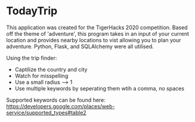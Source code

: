 <h1> TodayTrip </h1>

This application was created for the TigerHacks 2020 competition. Based off the theme of 'adventure', this program takes in an input of your current location and provides nearby locations to vist allowing you to plan your adventure. Python, Flask, and SQLAlchemy were all utilised.

Using the trip finder:
- Captilize the country and city
- Watch for misspelling
- Use a small radius --> 1
- Use multiple keywords by seperating them wtih a comma, no spaces

Supported keywords can be found here: https://developers.google.com/places/web-service/supported_types#table2
